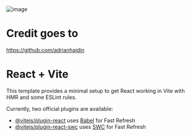 ![image](https://github.com/kharo019/bankModern/assets/56741271/7a31ecfa-c4c8-430f-894d-1da3b0678ce1)

# Credit goes to
https://github.com/adrianhajdin


# React + Vite

This template provides a minimal setup to get React working in Vite with HMR and some ESLint rules.

Currently, two official plugins are available:

- [@vitejs/plugin-react](https://github.com/vitejs/vite-plugin-react/blob/main/packages/plugin-react/README.md) uses [Babel](https://babeljs.io/) for Fast Refresh
- [@vitejs/plugin-react-swc](https://github.com/vitejs/vite-plugin-react-swc) uses [SWC](https://swc.rs/) for Fast Refresh
